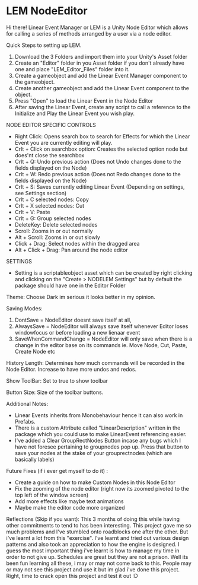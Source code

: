 # LEM NodeEditor
 Hi there! Linear Event Manager or LEM is a Unity Node Editor which allows for calling a series of methods arranged by a user via a node editor.

Quick Steps to setting up LEM. 
1) Download the 3 Folders and import them into your Unity's Asset folder
2) Create an "Editor" folder in you Asset folder if you don't already have one and place "LEM_Editor_Files" folder into it.
3) Create a gameobject and add the Linear Event Manager component to the gameobject.
4) Create another gameobject and add the Linear Event component to the object.
5) Press "Open" to load the Linear Event in the Node Editor
6) After saving the Linear Event, create any script to call a reference to the Initialize and Play the Linear Event you wish play.


NODE EDITOR SPECIFIC CONTROLS
- Right Click: Opens search box to search for Effects for which the Linear Event you are currently editing will play.
- Crlt + Click on searchbox option: Creates the selected option node but does'nt close the searchbox
- Crlt + Q: Undo previous action (Does not Undo changes done to the fields displayed on the Node)
- Crlt + W: Redo previous action (Does not Redo changes done to the fields displayed on the Node)
- Crlt + S: Saves currently editing Linear Event (Depending on settings, see Settings section)
- Crlt + C selected nodes: Copy
- Crlt + X selected nodes: Cut
- Crlt + V: Paste
- Crlt + G: Group selected nodes
- DeleteKey: Delete selected nodes
- Scroll: Zooms in or out normally
- Alt + Scroll: Zooms in or out slowly
- Click + Drag: Select nodes within the dragged area
- Alt + Click + Drag: Pan around the node editor


SETTINGS
- Setting is a scriptableobject asset which can be created by right clicking and clicking on the "Create > NODELEM Settings" but by default the package should have one in the Editor Folder

Theme: Choose Dark im serious it looks better in my opinion.

Saving Modes: 
 1) DontSave = NodeEditor doesnt save itself at all,
 2) AlwaysSave = NodeEditor will always save itself whenever Editor loses windowfocus or before loading a new lienaar event
 3) SaveWhenCommandChange = NodeEditor will only save when there is a change in the editor base on its commands ie. Move Node, Cut, Paste, Create Node etc

History Length: Determines how much commands will be recorded in the Node Editor. Increase to have more undos and redos.

Show ToolBar: Set to true to show toolbar

Button Size: Size of the toolbar buttons.


Additional Notes: 
- Linear Events inherits from Monobehaviour hence it can also work in Prefabs. 
- There is a custom Attribute called "LinearDescription" written in the package which you could use to make LinearEvent referencing easier.
- I've added a Clear GroupRectNodes Button incase any bugs which I have not foresee pertaining to groupnodes pop up. Press that button to save your nodes at the stake of your grouprectnodes (which are basically labels)


Future Fixes (if i ever get myself to do it) :
- Create a guide on how to make Custom Nodes in this Node Editor
- Fix the zooming of the node editor (right now its zoomed pivoted to the top left of the window screen)
- Add more effects like maybe text animations
- Maybe make the editor code more organized


Reflections (Skip if you want):
This 3 months of doing this while having other commitments to tend to has been interesting. This project gave me so much problems and I've stumbled onto roadblocks one after the other. But i've learnt a lot from this "exercise". I've learnt and tried out various design patterns and also took an appreciation to how the engine is designed. I guess the most important thing i've learnt is how to manage my time in order to not give up. Schedules are great but they are not a prison. Well its been fun learning all these, i may or may not come back to this. People may or may not see this project and use it but im glad i've done this project. Right, time to crack open this project and test it out :D

